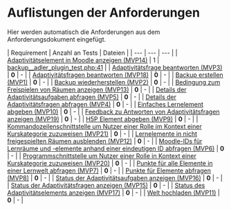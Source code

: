 # Auflistungen der Anforderungen

Hier werden automatisch die Anforderungen aus dem Anforderungsdokument eingefügt.

[//]: # (Script-Start)
| Requirement | Anzahl an Tests | Dateien |
| --- | --- | --- |
| [Adaptivitätselement in Moodle anzeigen (MVP14)](MVP14.md) | 1 | [backup__adler_plugin_test.php:41](https://github.com/ProjektAdLer/MoodlePluginLocal/blob/main/tests/backup/moodle2/backup__adler_plugin_test.php#L41) |
| [Adaptivitätsfrage beantworten (MVP3)](MVP3.md) | **0** | - |
| [Adaptivitätsfragen beantworten (MVP18)](MVP18.md) | **0** | - |
| [Backup erstellen (MVP1)](MVP1.md) | **0** | - |
| [Backup wiederherstellen (MVP2)](MVP2.md) | **0** | - |
| [Bedingung zum Freispielen von Räumen anzeigen (MVP13)](MVP13.md) | **0** | - |
| [Details der Adaptivitätsaufgaben abfragen (MVP5)](MVP5.md) | **0** | - |
| [Details der Adaptivitätsfragen abfragen (MVP4)](MVP4.md) | **0** | - |
| [Einfaches Lernelement abgeben (MVP10)](MVP10.md) | **0** | - |
| [Feedback zu Antworten von Adaptivitätsfragen anzeigen (MVP19)](MVP19.md) | **0** | - |
| [H5P Element abgeben (MVP9)](MVP9.md) | **0** | - |
| [Kommandozeilenschnittstelle um Nutzer einer Rolle im Kontext einer Kurskategorie zuzuweisen (MVP21)](MVP21.md) | **0** | - |
| [Lernelemente in nicht freigespielten Räumen ausblenden (MVP12)](MVP12.md) | **0** | - |
| [Moodle-IDs für Lernräume und -elemente anhand einer eindeutigen ID abfragen (MVP6)](MVP6.md) | **0** | - |
| [Programmschnittstelle um Nutzer einer Rolle in Kontext einer Kurskategorie zuzuweisen (MVP20)](MVP20.md) | **0** | - |
| [Punkte für alle Elemente in einer Lernwelt abfragen (MVP7)](MVP7.md) | **0** | - |
| [Punkte für Elemente abfragen (MVP8)](MVP8.md) | **0** | - |
| [Status der Adaptivitätsaufgaben anzeigen (MVP16)](MVP16.md) | **0** | - |
| [Status der Adaptivitätsfragen anzeigen (MVP15)](MVP15.md) | **0** | - |
| [Status des Adaptivitätselements anzeigen (MVP17)](MVP17.md) | **0** | - |
| [Welt hochladen (MVP11)](MVP11.md) | **0** | - |